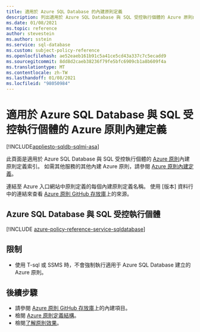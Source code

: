 ```yaml
---
title: 適用於 Azure SQL Database 的內建原則定義
description: 列出適用於 Azure SQL Database 與 SQL 受控執行個體的 Azure 原則內建原則定義。 這些內建原則定義提供管理 Azure 資源的常見方法。
ms.date: 01/08/2021
ms.topic: reference
author: stevestein
ms.author: sstein
ms.service: sql-database
ms.custom: subject-policy-reference
ms.openlocfilehash: ae52eaeb161b91c5a41ce5cd43a337c7c5ecadd9
ms.sourcegitcommit: 8dd8d2caeb38236f79fe5bfc6909cb1a8b609f4a
ms.translationtype: MT
ms.contentlocale: zh-TW
ms.lasthandoff: 01/08/2021
ms.locfileid: "98050984"
---
```

# <a name="azure-policy-built-in-definitions-for-azure-sql-database--sql-managed-instance"></a>適用於 Azure SQL Database 與 SQL 受控執行個體的 Azure 原則內建定義
[!INCLUDE[appliesto-sqldb-sqlmi-asa](../includes/appliesto-sqldb-sqlmi-asa.md)]

此頁面是適用於 Azure SQL Database 與 SQL 受控執行個體的 [Azure 原則](../../governance/policy/overview.md)內建原則定義索引。 如需其他服務的其他內建 Azure 原則，請參閱 [Azure 原則內建定義](../../governance/policy/samples/built-in-policies.md)。

連結至 Azure 入口網站中原則定義的每個內建原則定義名稱。 使用 [版本] 資料行中的連結來查看 [Azure 原則 GitHub 存放庫](https://github.com/Azure/azure-policy)上的來源。

## <a name="azure-sql-database--sql-managed-instance"></a>Azure SQL Database 與 SQL 受控執行個體 

[!INCLUDE [azure-policy-reference-service-sqldatabase](../../../includes/policy/reference/byrp/microsoft.sql.md)]

## <a name="limitations"></a>限制
- 使用 T-sql 或 SSMS 時，不會強制執行適用于 Azure SQL Database 建立的 Azure 原則。 

## <a name="next-steps"></a>後續步驟

- 請參閱 [Azure 原則 GitHub 存放庫](https://github.com/Azure/azure-policy)上的內建項目。
- 檢閱 [Azure 原則定義結構](../../governance/policy/concepts/definition-structure.md)。
- 檢閱[了解原則效果](../../governance/policy/concepts/effects.md)。

